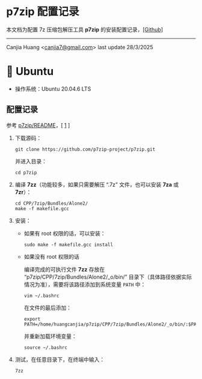 # p7zip 配置记录

本文档为配置 7z 压缩包解压工具 **p7zip** 的安装配置记录，[[Github]](https://github.com/p7zip-project/p7zip)

---
Canjia Huang <<canjia7@gmail.com>> last update 28/3/2025

# :penguin: Ubuntu

- 操作系统：Ubuntu 20.04.6 LTS

## 配置记录

参考 [p7zip/README](https://github.com/p7zip-project/p7zip/blob/master/README.md)，[ [1] ]

1. 下载源码：

    ```
    git clone https://github.com/p7zip-project/p7zip.git
    ```

    并进入目录：

    ```
    cd p7zip
    ```

2. 编译 **7zz**（功能较多，如果只需要解压 “.7z” 文件，也可以安装 **7za** 或 **7zr**）：

    ```
    cd CPP/7zip/Bundles/Alone2/
    make -f makefile.gcc
    ```

3. 安装：

   - 如果有 root 权限的话，可以安装：

        ```
        sudo make -f makefile.gcc install
        ```

   -  如果没有 root 权限的话

        编译完成的可执行文件 **7zz** 存放在 “p7zip/CPP/7zip/Bundles/Alone2/_o/bin/” 目录下（具体路径依据实际情况为准），需要将该路径添加到系统变量 `PATH` 中：

        ```
        vim ~/.bashrc
        ```

        在文件的最后添加：

        ```
        export PATH=/home/huangcanjia/p7zip/CPP/7zip/Bundles/Alone2/_o/bin/:$PATH
        ```

        并重新加载环境变量：

        ```
        source ~/.bashrc
        ```

4. 测试，在任意目录下，在终端中输入：

    ```
    7zz
    ```

[1]: https://blog.csdn.net/weixin_42863990/article/details/125263585